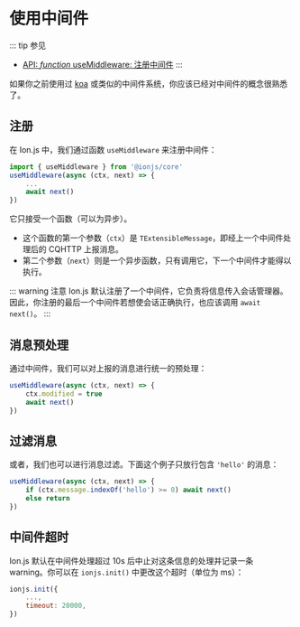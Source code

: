 # 使用中间件
::: tip 参见
- [API: *function* useMiddleware: 注册中间件](/api/functions.html#usemiddleware)
:::

如果你之前使用过 [koa](https://koajs.com) 或类似的中间件系统，你应该已经对中间件的概念很熟悉了。

## 注册
在 Ion.js 中，我们通过函数 `useMiddleware` 来注册中间件：
```js
import { useMiddleware } from '@ionjs/core'
useMiddleware(async (ctx, next) => {
    ...
    await next()
})
```

它只接受一个函数（可以为异步）。
- 这个函数的第一个参数（`ctx`）是 `TExtensibleMessage`，即经上一个中间件处理后的 CQHTTP 上报消息。
- 第二个参数（`next`）则是一个异步函数，只有调用它，下一个中间件才能得以执行。

::: warning 注意
Ion.js 默认注册了一个中间件，它负责将信息传入会话管理器。因此，你注册的最后一个中间件若想使会话正确执行，也应该调用 `await next()`。
:::

## 消息预处理
通过中间件，我们可以对上报的消息进行统一的预处理：
```js
useMiddleware(async (ctx, next) => {
    ctx.modified = true
    await next()
})
```

## 过滤消息
或者，我们也可以进行消息过滤。下面这个例子只放行包含 `'hello'` 的消息：
```js
useMiddleware(async (ctx, next) => {
    if (ctx.message.indexOf('hello') >= 0) await next()
    else return
})
```

## 中间件超时
Ion.js 默认在中间件处理超过 10s 后中止对这条信息的处理并记录一条 warning。你可以在 `ionjs.init()` 中更改这个超时（单位为 ms）：
```js
ionjs.init({
    ...,
    timeout: 20000,
})
